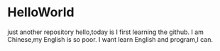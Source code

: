 # HelloWorld
just another repository
hello,today is I first learning the github.
I am Chinese,my English is so poor.
I want learn English and program,I can.

